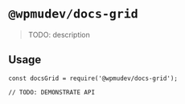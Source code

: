 # `@wpmudev/docs-grid`

> TODO: description

## Usage

```
const docsGrid = require('@wpmudev/docs-grid');

// TODO: DEMONSTRATE API
```
